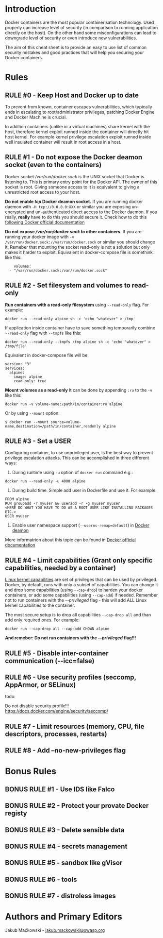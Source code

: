 # Introduction

Docker containers are the most popular containerisation technology. Used properly can increase level of security (in comparison to running application directly on the host). On the other hand some misconfigurations can lead to downgrade level of security or even introduce new vulnerabilities.

The aim of this cheat sheet is to provide an easy to use list of common security mistakes and good practices that will help you securing your Docker containers.

# Rules

## RULE \#0 - Keep Host and Docker up to date

To prevent from known, container escapes vulnerabilities, which typically ends in escalating to root/administrator privileges, patching Docker Engine and Docker Machine is crucial.

In addition containers (unlike in a virtual machines) share kernel with the host, therefore kernel exploit runned inside the container will directly hit host kernel. For example kernel privilege escalation exploit runned inside well insulated container will result in root access in a host.

## RULE \#1 - Do not expose the Docker deamon socket (even to the containers)

Docker socket */var/run/docker.sock* is the UNIX socket that Docker is listening to. This is primary entry point for the Docker API. The owner of this socket is root. Giving someone access to it is equivalent to giving a unrestricted root access to your host. 

**Do not enable *tcp* Docker deamon socket.**  If you are running docker daemon with `-H tcp://0.0.0.0:XXX` or similar you are exposing un-encrypted and un-authenticated direct access to the Docker daemon. 
If you really, **really** have to do this you should secure it. Check how to do this [following Docker official documentation](https://docs.docker.com/engine/reference/commandline/dockerd/#daemon-socket-option.)

**Do not expose */var/run/docker.sock* to other containers**. If you are running your docker image with `-v /var/run/docker.sock://var/run/docker.sock` or similar you should change it. Remeber that mounting the socket read-only is not a solution but only makes it harder to exploit. Equivalent in docker-compose file is somethink like this:
```
    volumes:
  - "/var/run/docker.sock:/var/run/docker.sock"
```

## RULE \#2 - Set filesystem and volumes to read-only 

**Run containers with a read-only filesystem** using `--read-only` flag. For example:
```
docker run --read-only alpine sh -c 'echo "whatever" > /tmp'
```
If application inside container have to save something temporarily combine `--read-only` flag with `--tmpfs` like this:
```
docker run --read-only --tmpfs /tmp alpine sh -c 'echo "whatever" > /tmp/file'
```

Equivalent in docker-compose file will be:
```
version: "3"
services:
  alpine:
    image: alpine
    read_only: true

```

**Mount volumes as a read-only**
It can be done by appending `:ro` to the `-v` like this:
```
docker run -v volume-name:/path/in/container:ro alpine
```
Or by using `--mount` option:
```
$ docker run --mount source=volume-name,destination=/path/in/container,readonly alpine
```

## RULE \#3 - Set a USER 

Configuring container, to use unprivileged user, is the best way to prevent privilege escalation attacks. This can be accomplished in three different ways:

1. During runtime using `-u` option of `docker run` command e.g.:
```
docker run --read-only -u 4000 alpine
```
1. During build time. Simple add user in Dockerfile and use it. For example:
```
FROM alpine
RUN groupadd -r myuser && useradd -r -g myuser myuser
<HERE DO WHAT YOU HAVE TO DO AS A ROOT USER LIKE INSTALLING PACKAGES ETC.>
USER myuser
```
1. Enable user namespace support (`--userns-remap=default`) in [Docker deamon](https://docs.docker.com/engine/security/userns-remap/#enable-userns-remap-on-the-daemon)

More informatrion about this topic can be found in [Docker official documentation](https://docs.docker.com/engine/security/userns-remap/)

## RULE \#4 - Limit capabilities (Grant only specific capabilities, needed by a container)

[Linux kernel capabilities](http://man7.org/linux/man-pages/man7/capabilities.7.html) are set of privileges that can be used by privileged. Docker, by default, runs with only a  subset of capabilities. 
You can change it and drop some capabilities (using `--cap-drop`) to harden your docker containers, or add some capabilities (using `--cap-add`) if needed. 
Remember not to run containers with the *--privileged* flag - this will add ALL Linux kernel capabilities to the container. 

The most secure setup is to drop all capabilities `--cap-drop all` and than add only required ones. For example:

```
docker run --cap-drop all --cap-add CHOWN alpine
```

**And remeber: Do not run containers with the *--privileged* flag!!!**

## RULE \#5 - Disable inter-container communication (--icc=false)

## RULE \#6 - Use security profiles (seccomp, AppArmor, or SELinux)

todo:

Do not disable security profile!!! https://docs.docker.com/engine/security/seccomp/

## RULE \#7 - Limit resources (memory, CPU, file descriptors, processes, restarts)

## RULE \#8 - Add –no-new-privileges flag

# Bonus Rules

## BONUS RULE \#1 - Use IDS like Falco 

## BONUS RULE \#2 - Protect your provate Docker registy 

## BONUS RULE \#3 - Delete sensible data 

## BONUS RULE \#4 - secrets management 

## BONUS RULE \#5 - sandbox like gVisor 

## BONUS RULE \#6 - tools

## BONUS RULE \#7 - distroless images

# Authors and Primary Editors

Jakub Maćkowski - jakub.mackowski@owasp.org
